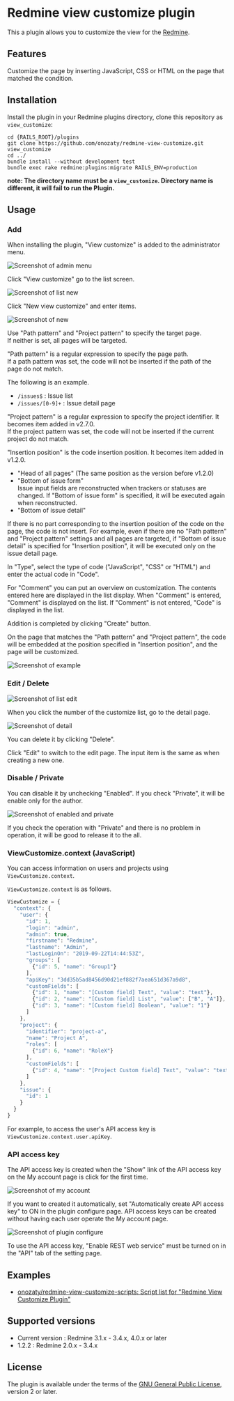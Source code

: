 # Redmine view customize plugin

This a plugin allows you to customize the view for the [Redmine](http://www.redmine.org).

## Features

Customize the page by inserting JavaScript, CSS or HTML on the page that matched the condition.

## Installation

Install the plugin in your Redmine plugins directory, clone this repository as `view_customize`:

```
cd {RAILS_ROOT}/plugins
git clone https://github.com/onozaty/redmine-view-customize.git view_customize
cd ../
bundle install --without development test
bundle exec rake redmine:plugins:migrate RAILS_ENV=production
```

**note: The directory name must be a `view_customize`. Directory name is different, it will fail to run the Plugin.**

## Usage

### Add

When installing the plugin, "View customize" is added to the administrator menu.

![Screenshot of admin menu](screenshots/admin.en.png)

Click "View customize" go to the list screen.

![Screenshot of list new](screenshots/list_new.en.png)

Click "New view customize" and enter items.

![Screenshot of new](screenshots/new.en.png)

Use "Path pattern" and "Project pattern" to specify the target page.  
If neither is set, all pages will be targeted.

"Path pattern" is a regular expression to specify the page path.  
If a path pattern was set, the code will not be inserted if the path of the page do not match.

The following is an example.
* `/issues$` : Issue list
* `/issues/[0-9]+` : Issue detail page

"Project pattern" is a regular expression to specify the project identifier. It becomes item added in v2.7.0.  
If the project pattern was set, the code will not be inserted if the current project do not match.

"Insertion position" is the code insertion position. It becomes item added in v1.2.0.

* "Head of all pages" (The same position as the version before v1.2.0)
* "Bottom of issue form"<br>
Issue input fields are reconstructed when trackers or statuses are changed. If "Bottom of issue form" is specified, it will be executed again when reconstructed.
* "Bottom of issue detail"

If there is no part corresponding to the insertion position of the code on the page, the code is not insert.
For example, even if there are no "Path pattern" and "Project pattern" settings and all pages are targeted, if "Bottom of issue detail" is specified for "Insertion position", it will be executed only on the issue detail page.

In "Type", select the type of code ("JavaScript", "CSS" or "HTML") and enter the actual code in "Code".

For "Comment" you can put an overview on customization. The contents entered here are displayed in the list display.
When "Comment" is entered, "Comment" is displayed on the list.
If "Comment" is not entered, "Code" is displayed in the list.

Addition is completed by clicking "Create" button.

On the page that matches the "Path pattern" and "Project pattern", the code will be embedded at the position specified in "Insertion position", and the page will be customized.

![Screenshot of example](screenshots/example.en.png)

### Edit / Delete

![Screenshot of list edit](screenshots/list_edit.en.png)

When you click the number of the customize list, go to the detail page.

![Screenshot of detail](screenshots/detail.en.png)

You can delete it by clicking "Delete".

Click "Edit" to switch to the edit page.
The input item is the same as when creating a new one.

### Disable / Private

You can disable it by unchecking "Enabled". If you check "Private", it will be enable only for the author.

![Screenshot of enabled and private](screenshots/enable_private.en.png)

If you check the operation with "Private" and there is no problem in operation, it will be good to release it to the all.

### ViewCustomize.context (JavaScript)

You can access information on users and projects using `ViewCustomize.context`.

`ViewCustomize.context` is as follows.

```javascript
ViewCustomize = {
  "context": {
    "user": {
      "id": 1,
      "login": "admin",
      "admin": true,
      "firstname": "Redmine",
      "lastname": "Admin",
      "lastLoginOn": "2019-09-22T14:44:53Z",
      "groups": [
        {"id": 5, "name": "Group1"}
      ],
      "apiKey": "3dd35b5ad8456d90d21ef882f7aea651d367a9d8",
      "customFields": [
        {"id": 1, "name": "[Custom field] Text", "value": "text"},
        {"id": 2, "name": "[Custom field] List", "value": ["B", "A"]},
        {"id": 3, "name": "[Custom field] Boolean", "value": "1"}
      ]
    },
    "project": {
      "identifier": "project-a",
      "name": "Project A",
      "roles": [
        {"id": 6, "name": "RoleX"}
      ],
      "customFields": [
        {"id": 4, "name": "[Project Custom field] Text", "value": "text"}
      ]
    },
    "issue": {
      "id": 1
    }
  }
}
```

For example, to access the user's API access key is `ViewCustomize.context.user.apiKey`.

### API access key

The API access key is created when the "Show" link of the API access key on the My account page is click for the first time.

![Screenshot of my account](screenshots/my_account.en.png)

If you want to created it automatically, set "Automatically create API access key" to ON in the plugin configure page. API access keys can be created without having each user operate the My account page.

![Screenshot of plugin configure](screenshots/plugin_configure.en.png)

To use the API access key, "Enable REST web service" must be turned on in the "API" tab of the setting page.

## Examples

* [onozaty/redmine\-view\-customize\-scripts: Script list for "Redmine View Customize Plugin"](https://github.com/onozaty/redmine-view-customize-scripts)

## Supported versions

* Current version : Redmine 3.1.x - 3.4.x, 4.0.x or later
* 1.2.2 : Redmine 2.0.x - 3.4.x

## License

The plugin is available under the terms of the [GNU General Public License](http://www.gnu.org/licenses/gpl-2.0.html), version 2 or later.

